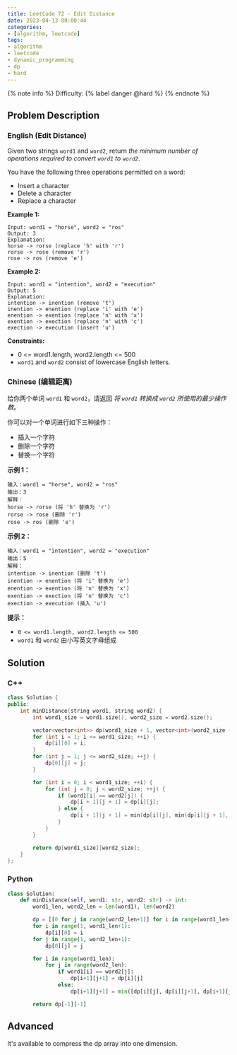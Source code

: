 ```yaml
---
title: LeetCode 72 - Edit Distance
date: 2023-04-13 00:00:44
categories:
- [algorithm, leetcode]
tags:
- algorithm
- leetcode
- dynamic_programming
- dp
- hard
---
```


{% note info %}
Difficulty: {% label danger @hard %}
{% endnote %}

## Problem Description

### English (Edit Distance)

Given two strings `word1` and `word2`, return *the minimum number of operations required to convert `word1` to `word2`*.

You have the following three operations permitted on a word:

- Insert a character
- Delete a character
- Replace a character

**Example 1:**

```log
Input: word1 = "horse", word2 = "ros"
Output: 3
Explanation:
horse -> rorse (replace 'h' with 'r')
rorse -> rose (remove 'r')
rose -> ros (remove 'e')
```

**Example 2:**

```log
Input: word1 = "intention", word2 = "execution"
Output: 5
Explanation:
intention -> inention (remove 't')
inention -> enention (replace 'i' with 'e')
enention -> exention (replace 'n' with 'x')
exention -> exection (replace 'n' with 'c')
exection -> execution (insert 'u')
```

**Constraints:**

- 0 <= word1.length, word2.length <= 500
- `word1` and `word2` consist of lowercase English letters.

### Chinese (编辑距离)

给你两个单词 `word1` 和 `word2`，请返回 *将 `word1` 转换成 `word2` 所使用的最少操作数*。

你可以对一个单词进行如下三种操作：

- 插入一个字符
- 删除一个字符
- 替换一个字符

**示例 1：**

```log
输入：word1 = "horse", word2 = "ros"
输出：3
解释：
horse -> rorse (将 'h' 替换为 'r')
rorse -> rose (删除 'r')
rose -> ros (删除 'e')
```

**示例 2：**

```log
输入：word1 = "intention", word2 = "execution"
输出：5
解释：
intention -> inention (删除 't')
inention -> enention (将 'i' 替换为 'e')
enention -> exention (将 'n' 替换为 'x')
exention -> exection (将 'n' 替换为 'c')
exection -> execution (插入 'u')
```

**提示：**

- `0 <= word1.length, word2.length <= 500`
- `word1` 和 `word2` 由小写英文字母组成

## Solution

### C++

```C++
class Solution {
public:
    int minDistance(string word1, string word2) {
        int word1_size = word1.size(), word2_size = word2.size();

        vector<vector<int>> dp(word1_size + 1, vector<int>(word2_size + 1));
        for (int i = 1; i <= word1_size; ++i) {
            dp[i][0] = i;
        }
        for (int j = 1; j <= word2_size; ++j) {
            dp[0][j] = j;
        }

        for (int i = 0; i < word1_size; ++i) {
            for (int j = 0; j < word2_size; ++j) {
                if (word1[i] == word2[j]) {
                    dp[i + 1][j + 1] = dp[i][j];
                } else {
                    dp[i + 1][j + 1] = min(dp[i][j], min(dp[i][j + 1], dp[i + 1][j])) + 1;
                }
            }
        }

        return dp[word1_size][word2_size];
    }
};
```

### Python

```Python
class Solution:
    def minDistance(self, word1: str, word2: str) -> int:
        word1_len, word2_len = len(word1), len(word2)

        dp = [[0 for j in range(word2_len+1)] for i in range(word1_len+1)]
        for i in range(1, word1_len+1):
            dp[i][0] = i
        for j in range(1, word2_len+1):
            dp[0][j] = j

        for i in range(word1_len):
            for j in range(word2_len):
                if word1[i] == word2[j]:
                    dp[i+1][j+1] = dp[i][j]
                else:
                    dp[i+1][j+1] = min([dp[i][j], dp[i][j+1], dp[i+1][j]]) + 1

        return dp[-1][-1]
```

## Advanced

It's available to compress the dp array into one dimension.
